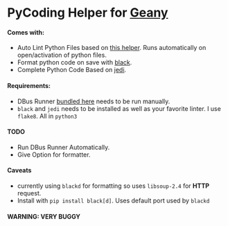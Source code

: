 # PyCoding Helper for [Geany](https://geany.org)


#### Comes with:

 * Auto Lint Python Files based on [this helper](https://wiki.geany.org/howtos/check_python_code). Runs automatically on open/activation of python files.
 * Format python code on save with [black](https://black.readthedocs.io/en/stable/).
 * Complete Python Code Based on [jedi](https://jedi.readthedocs.io/en/latest/).
 
 
#### Requirements:
 
 * DBus Runner [bundled here](https://github.com/sagarchalise/geany-pycoding/blob/master/pycoding.py) needs to be run manually.
 * `black` and `jedi` needs to be installed as well as your favorite linter. I use `flake8`. All in `python3`
 
 
 
#### TODO

* Run DBus Runner Automatically.
* Give Option for formatter.

#### Caveats

* currently using `blackd` for formatting so uses `libsoup-2.4` for **HTTP** request.
* Install with `pip install black[d]`. Uses default port used by `blackd`

#### WARNING: VERY BUGGY 
